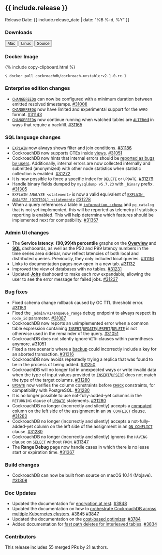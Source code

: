 <h2 id="{{ include.release | slugify }}">{{ include.release }}</h2>

Release Date: {{ include.release_date | date: "%B %-d, %Y" }}

<h3 id="v2-1-0-rc-1-downloads">Downloads</h3>

<div id="os-tabs" class="clearfix os-tabs_button-outline-primary">
    <a href="https://binaries.cockroachdb.com/cockroach-v2.1.0-rc.1.darwin-10.9-amd64.tgz"><button id="mac" data-eventcategory="mac-binary-release-notes">Mac</button></a>
    <a href="https://binaries.cockroachdb.com/cockroach-v2.1.0-rc.1.linux-amd64.tgz"><button id="linux" data-eventcategory="linux-binary-release-notes">Linux</button></a>
    <a href="https://binaries.cockroachdb.com/cockroach-v2.1.0-rc.1.src.tgz"><button id="source" data-eventcategory="source-release-notes">Source</button></a>
</div>

<h3 id="v2-1-0-rc-1-docker-image">Docker Image</h3>

{% include copy-clipboard.html %}
~~~ shell
$ docker pull cockroachdb/cockroach-unstable:v2.1.0-rc.1
~~~

<h3 id="v2-1-0-rc-1-enterprise-edition-changes">Enterprise edition changes</h3>

- [`CHANGEFEED`s](https://www.cockroachlabs.com/docs/v2.1/change-data-capture) can now be configured with a minimum duration between emitted resolved timestamps. [#31008][#31008]
- [`CHANGEFEED`s](https://www.cockroachlabs.com/docs/v2.1/change-data-capture) now have limited and experimental support for the `AVRO` format. [#31143][#31143]
- [`CHANGEFEED`s](https://www.cockroachlabs.com/docs/v2.1/change-data-capture) now continue running when watched tables are [`ALTER`ed](https://www.cockroachlabs.com/docs/v2.1/alter-table) in ways that require a backfill. [#31165][#31165]

<h3 id="v2-1-0-rc-1-sql-language-changes">SQL language changes</h3>

- [`EXPLAIN`](https://www.cockroachlabs.com/docs/v2.1/explain) now always shows filter and join conditions. [#31186][#31186]
- CockroachDB now supports CTEs inside [views](https://www.cockroachlabs.com/docs/v2.1/views). [#31051][#31051]
- CockroachDB now hints that internal errors should be [reported as bugs by users](https://www.cockroachlabs.com/docs/v2.1/file-an-issue). Additionally, internal errors are now collected internally and submitted (anonymized) with other node statistics when statistic collection is enabled. [#31272][#31272]
- It is now possible to force a specific index for `DELETE` or `UPDATE`. [#31279][#31279]
- Handle binary fields dumped by `mysqldump v5.7.23` with `_binary` prefix. [#31305][#31305]
- `EXPLAIN ANALYZE <statement>` is now a valid equivalent of [`EXPLAIN ANALYZE (DISTSQL) <statement>`](https://www.cockroachlabs.com/docs/v2.1/explain-analyze) [#31278][#31278]
- When a query references a table in [`information_schema`](https://www.cockroachlabs.com/docs/v2.1/information-schema) and `pg_catalog` that is not yet implemented, this will be reported as telemetry if statistics reporting is enabled. This will help determine which features should be implemented next for compatibility. [#31357][#31357]

<h3 id="v2-1-0-rc-1-admin-ui-changes">Admin UI changes</h3>

- The **Service latency: {90,99}th percentile** graphs on the [**Overview**](https://www.cockroachlabs.com/docs/v2.1/admin-ui-overview-dashboard) and [**SQL**](https://www.cockroachlabs.com/docs/v2.1/admin-ui-sql-dashboard) dashboards, as well as the P50 and P99 latency numbers in the time series area sidebar, now reflect latencies of both local and distributed queries. Previously, they only included local queries. [#31116][#31116]
- Links to documentation pages now open in a new tab. [#31132][#31132]
- Improved the view of databases with no tables. [#31231][#31231]
- Updated [**Jobs**](https://www.cockroachlabs.com/docs/v2.1/admin-ui-jobs-page) dashboard to make each row expandable, allowing the user to see the error message for failed jobs. [#31237][#31237]

<h3 id="v2-1-0-rc-1-bug-fixes">Bug fixes</h3>

- Fixed schema change rollback caused by GC TTL threshold error. [#31153][#31153]
- Fixed the `_admin/v1/enqueue_range` debug endpoint to always respect its `node_id` parameter. [#31087][#31087]
- CockroachDB now reports an unimplemented error when a common table expression containing [`INSERT`](https://www.cockroachlabs.com/docs/v2.1/insert)/[`UPDATE`](https://www.cockroachlabs.com/docs/v2.1/update)/[`UPSERT`](https://www.cockroachlabs.com/docs/v2.1/upsert)/[`DELETE`](../v2.1/delete.html) is not otherwise used in the remainder of the query. [#31051][#31051]
- CockroachDB does not silently ignore `WITH` clauses within parentheses anymore. [#31051][#31051]
- Fixed a rare scenario where a [backup](https://www.cockroachlabs.com/docs/v2.1/backup) could incorrectly include a key for an aborted transaction. [#31316][#31316]
- CockroachDB now avoids repeatedly trying a replica that was found to be in the process of being added. [#31250][#31250]
- CockroachDB will no longer fail in unexpected ways or write invalid data when the type of input values provided to [`INSERT`](https://www.cockroachlabs.com/docs/v2.1/insert)/[`UPSERT`](https://www.cockroachlabs.com/docs/v2.1/upsert) does not match the type of the target columns. [#31280][#31280]
- [`UPDATE`](https://www.cockroachlabs.com/docs/v2.1/update) now verifies the column constraints before [`CHECK`](https://www.cockroachlabs.com/docs/v2.1/check) constraints, for compatibility with PostgreSQL. [#31280][#31280]
- It is no longer possible to use not-fully-added-yet columns in the `RETURNING` clause of [`UPDATE`](https://www.cockroachlabs.com/docs/v2.1/update) statements. [#31280][#31280]
- CockroachDB no longer (incorrectly and silently) accepts a [computed column](https://www.cockroachlabs.com/docs/v2.1/computed-columns) on the left side of the assignment in an [`ON CONFLICT`](https://www.cockroachlabs.com/docs/v2.1/insert#on-conflict-clause) clause. [#31280][#31280]
- CockroachDB no longer (incorrectly and silently) accepts a not-fully-added-yet column on the left side of the assignment in an [`ON CONFLICT`](https://www.cockroachlabs.com/docs/v2.1/insert#on-conflict-clause) clause. [#31280][#31280]
- CockroachDB no longer (incorrectly and silently) ignores the `HAVING` clause on [`SELECT`](https://www.cockroachlabs.com/docs/v2.1/select-clause) without `FROM`. [#31347][#31347]
- The **Range Debug** page now handle cases in which there is no lease start or expiration time. [#31367][#31367]

<h3 id="v2-1-0-rc-1-build-changes">Build changes</h3>

- CockroachDB can now be built from source on macOS 10.14 (Mojave). [#31308][#31308]

<h3 id="v2-1-0-rc-1-doc-updates">Doc Updates</h3>

- Updated the documentation for [encryption at rest](https://www.cockroachlabs.com/docs/v2.1/encryption). [#3848](https://github.com/cockroachdb/docs/pull/3848)
- Updated the documentation on how to [orchestrate CockroachDB across multiple Kubernetes clusters](https://www.cockroachlabs.com/docs/v2.1/orchestrate-cockroachdb-with-kubernetes-multi-cluster). [#3845](https://github.com/cockroachdb/docs/pull/3845) [#3847](https://github.com/cockroachdb/docs/pull/3847)
- Updated the documentation on the [cost-based optimizer](https://www.cockroachlabs.com/docs/v2.1/cost-based-optimizer). [#3784](https://github.com/cockroachdb/docs/pull/3784)
- Added documentation for [fast path deletes for interleaved tables](https://www.cockroachlabs.com/docs/v2.1/interleave-in-parent). [#3834](https://github.com/cockroachdb/docs/pull/3834)

<h3 id="v2-1-0-rc-1-contributors">Contributors</h3>

This release includes 55 merged PRs by 21 authors.

[#31008]: https://github.com/cockroachdb/cockroach/pull/31008
[#31051]: https://github.com/cockroachdb/cockroach/pull/31051
[#31087]: https://github.com/cockroachdb/cockroach/pull/31087
[#31116]: https://github.com/cockroachdb/cockroach/pull/31116
[#31132]: https://github.com/cockroachdb/cockroach/pull/31132
[#31143]: https://github.com/cockroachdb/cockroach/pull/31143
[#31153]: https://github.com/cockroachdb/cockroach/pull/31153
[#31165]: https://github.com/cockroachdb/cockroach/pull/31165
[#31186]: https://github.com/cockroachdb/cockroach/pull/31186
[#31231]: https://github.com/cockroachdb/cockroach/pull/31231
[#31237]: https://github.com/cockroachdb/cockroach/pull/31237
[#31250]: https://github.com/cockroachdb/cockroach/pull/31250
[#31272]: https://github.com/cockroachdb/cockroach/pull/31272
[#31278]: https://github.com/cockroachdb/cockroach/pull/31278
[#31279]: https://github.com/cockroachdb/cockroach/pull/31279
[#31280]: https://github.com/cockroachdb/cockroach/pull/31280
[#31305]: https://github.com/cockroachdb/cockroach/pull/31305
[#31308]: https://github.com/cockroachdb/cockroach/pull/31308
[#31316]: https://github.com/cockroachdb/cockroach/pull/31316
[#31347]: https://github.com/cockroachdb/cockroach/pull/31347
[#31357]: https://github.com/cockroachdb/cockroach/pull/31357
[#31367]: https://github.com/cockroachdb/cockroach/pull/31367
